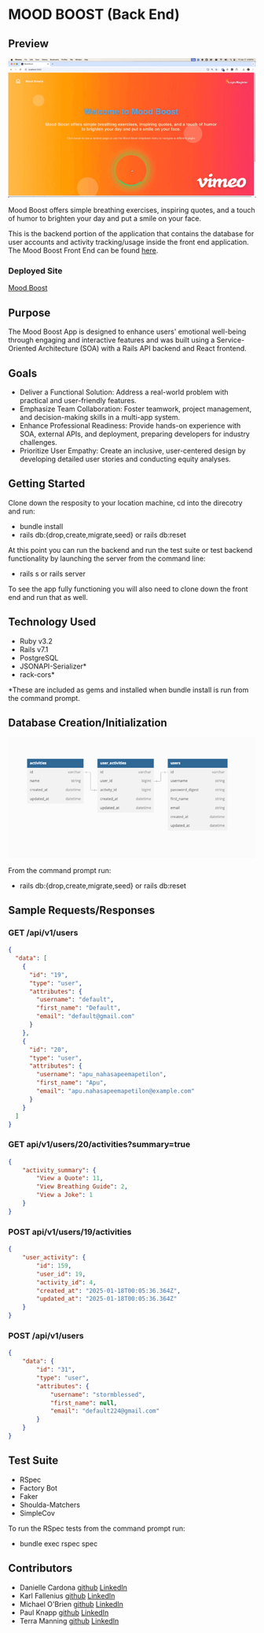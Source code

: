 # MOOD BOOST (Back End)

## Preview
![Front End Image](https://github.com/Mood-Boost/mood_boost_be/blob/main/images/New%20Recording%20-%201_17_2025%2C%204_08_07%20PM-high.gif)

Mood Boost offers simple breathing exercises, inspiring quotes, and a touch of humor to brighten your day and put a smile on your face.  

This is the backend portion of the application that contains the database for user accounts and activity tracking/usage inside the front end application.  The Mood Boost Front End can be found [here](https://github.com/Mood-Boost/mood_boost_fe).

### Deployed Site
[Mood Boost](http://mood-boost-fe.onrender.com/)

## Purpose
The Mood Boost App is designed to enhance users' emotional well-being through engaging and interactive features and was built using a Service-Oriented Architecture (SOA) with a Rails API backend and React frontend.

## Goals
- Deliver a Functional Solution: Address a real-world problem with practical and user-friendly features.
- Emphasize Team Collaboration: Foster teamwork, project management, and decision-making skills in a multi-app system.
- Enhance Professional Readiness: Provide hands-on experience with SOA, external APIs, and deployment, preparing developers for industry challenges.
- Prioritize User Empathy: Create an inclusive, user-centered design by developing detailed user stories and conducting equity analyses.

## Getting Started
Clone down the resposity to your location machine, cd into the direcotry and run: 
- bundle install
- rails db:{drop,create,migrate,seed} or rails db:reset

At this point you can run the backend and run the test suite or test backend functionality by launching the server from the command line:
- rails s or rails server

To see the app fully functioning you will also need to clone down the front end and run that as well.

## Technology Used

- Ruby v3.2
- Rails v7.1
- PostgreSQL
- JSONAPI-Serializer*
- rack-cors*

*These are included as gems and installed when bundle install is run from the command prompt.

## Database Creation/Initialization

![Database Schema](https://github.com/Mood-Boost/mood_boost_be/blob/main/images/schema.png)

From the command prompt run:
- rails db:{drop,create,migrate,seed} or rails db:reset

## Sample Requests/Responses

### GET /api/v1/users
```json
{
  "data": [
    {
      "id": "19",
      "type": "user",
      "attributes": {
        "username": "default",
        "first_name": "Default",
        "email": "default@gmail.com"
      }
    },
    {
      "id": "20",
      "type": "user",
      "attributes": {
        "username": "apu_nahasapeemapetilon",
        "first_name": "Apu",
        "email": "apu.nahasapeemapetilon@example.com"
      }
    }
  ]
}
```
### GET api/v1/users/20/activities?summary=true
```json
{
    "activity_summary": {
        "View a Quote": 11,
        "View Breathing Guide": 2,
        "View a Joke": 1
    }
}
```
### POST api/v1/users/19/activities
```json
{
    "user_activity": {
        "id": 159,
        "user_id": 19,
        "activity_id": 4,
        "created_at": "2025-01-18T00:05:36.364Z",
        "updated_at": "2025-01-18T00:05:36.364Z"
    }
}
```
### POST /api/v1/users
```json
{
    "data": {
        "id": "31",
        "type": "user",
        "attributes": {
            "username": "stormblessed",
            "first_name": null,
            "email": "default224@gmail.com"
        }
    }
}
```

## Test Suite
- RSpec
- Factory Bot
- Faker
- Shoulda-Matchers
- SimpleCov

To run the RSpec tests from the command prompt run: 
- bundle exec rspec spec

## Contributors
- Danielle Cardona [github](https://github.com/dcardona23) [LinkedIn](https://www.linkedin.com/in/danielle-cardona-se/)
- Karl Fallenius [github](https://github.com/SmilodonP) [LinkedIn](https://www.linkedin.com/in/karlfallenius/)
- Michael O'Brien [github](https://github.com/MiTOBrien) [LinkedIn](https://www.linkedin.com/in/michaelobrien67/)
- Paul Knapp [github](https://github.com/Paul-Knapp) [LinkedIn](https://www.linkedin.com/in/paul-m-knapp/)
- Terra Manning [github](https://github.com/TDManning) [LinkedIn](https://www.linkedin.com/in/terra-manning/)
